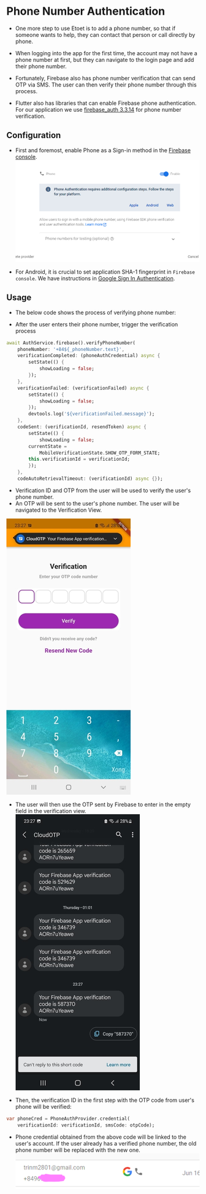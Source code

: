 # Phone Number Authentication
- One more step to use Etoet is to add a phone number, so that if someone wants to help, they can contact that person or call directly by phone.

- When logging into the app for the first time, the account may not have a phone number at first, but they can navigate to the login page and add their phone number.

- Fortunately, Firebase also has phone number verification that can send OTP via SMS. The user can then verify their phone number through this process.

- Flutter also has libraries that can enable Firebase phone authentication. For our application we use [firebase_auth 3.3.14](https://pub.dev/packages/firebase_auth) for phone number verification.
## Configuration
- First and foremost, enable Phone as a Sign-in method in the [Firebase console](https://console.firebase.google.com/u/0/project/_/authentication/providers).
![Enable Phone Firebase](/documentation/Collections/enable_phone_auth.png)

- For Android, it is crucial to set application SHA-1 fingerprint in `Firebase console`. We have instructions in [Google Sign In Authentication](/documentation/google_authentication.md).

## Usage
- The below code shows the process of verifying phone number:

- After the user enters their phone number, trigger the verification process
```dart
await AuthService.firebase().verifyPhoneNumber(
    phoneNumber: '+84${_phoneNumber.text}',
    verificationCompleted: (phoneAuthCredential) async {
        setState(() {
            showLoading = false;
        });
    },
    verificationFailed: (verificationFailed) async {
        setState(() {
            showLoading = false;
        });
        devtools.log('${verificationFailed.message}');
    },
    codeSent: (verificationId, resendToken) async {
        setState(() {
            showLoading = false;
        currentState =
            MobileVerificationState.SHOW_OTP_FORM_STATE;
        this.verificationId = verificationId;
        });
    },
    codeAutoRetrievalTimeout: (verificationId) async {});
```
- Verification ID and OTP from the user will be used to verify the user's phone number.
- An OTP will be sent to the user's phone number. The user will be navigated to the Verification View.

![Verification view](/documentation/Collections/phone_verification_view.png)

- The user will then use the OTP sent by Firebase to enter in the empty field in the verification view.  
![OTP](/documentation/Collections/OTP.png)

- Then, the verification ID in the first step with the OTP code from user's phone will be verified:
```dart
var phoneCred = PhoneAuthProvider.credential(
    verificationId: verificationId, smsCode: otpCode);
``` 
- Phone credential obtained from the above code will be linked to the user's account. If the user already has a verified phone number, the old phone number will be replaced with the new one.
![Phone linked with account](/documentation/Collections/phone_linked_account.png)